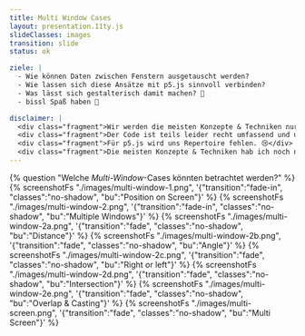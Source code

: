 ```yaml
---
title: Multi Window Cases
layout: presentation.11ty.js
slideClasses: images
transition: slide
status: ok

ziele: |
  - Wie können Daten zwischen Fenstern ausgetauscht werden?
  - Wie lassen sich diese Ansätze mit p5.js sinnvoll verbinden?
  - Was lässt sich gestalterisch damit machen? 🧐
  - bissl Spaß haben 👻

disclaimer: |
  <div class="fragment">Wir werden die meisten Konzepte & Techniken nur sehr oberflächlich behandeln.</div>
  <div class="fragment">Der Code ist teils leider recht umfassend und unübersichtlich.</div>
  <div class="fragment">Für p5.js wird uns Repertoire fehlen. 😢</div>
  <div class="fragment">Die meisten Konzepte & Techniken hab ich noch nie in der Hand ernsthaft genutzt. 😱</div>
---
```


{% question "Welche *Multi-Window*-Cases könnten betrachtet werden?" %}
{% screenshotFs "./images/multi-window-1.png", '{"transition":"fade-in", "classes":"no-shadow", "bu":"Position on Screen"}' %}
{% screenshotFs "./images/multi-window-2.png", '{"transition":"fade-in", "classes":"no-shadow", "bu":"Multiple Windows"}' %}
{% screenshotFs "./images/multi-window-2a.png", '{"transition":"fade", "classes":"no-shadow", "bu":"Distance"}' %}
{% screenshotFs "./images/multi-window-2b.png", '{"transition":"fade", "classes":"no-shadow", "bu":"Angle"}' %}
{% screenshotFs "./images/multi-window-2c.png", '{"transition":"fade", "classes":"no-shadow", "bu":"Right or left"}' %}
{% screenshotFs "./images/multi-window-2d.png", '{"transition":"fade", "classes":"no-shadow", "bu":"Intersection"}' %}
{% screenshotFs "./images/multi-window-2e.png", '{"transition":"fade", "classes":"no-shadow", "bu":"Overlap & Casting"}' %}
{% screenshotFs "./images/multi-screen.png", '{"transition":"fade", "classes":"no-shadow", "bu":"Multi Screen"}' %}



